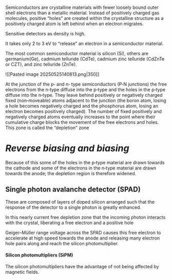 Semiconductors are crystalline materials with fewer loosely bound outer shell electrons than a metallic material.
Instead of positively charged gas molecules, positive “holes” are created within the crystalline structure as a positively charged atom is left behind when an electron migrates.

Sensitive detectors as density is high.

It takes only 2 to 3 eV to “release” an electron in a semiconductor material.

The most common semiconductor material is silicon (Si), others are germanium(Ge), cadmium telluride (CdTe), cadmium zinc telluride (CdZnTe or 
CZT), and zinc telluride (ZnTe).


![[Pasted image 20250525140813.png|350]] 

At the junction of the p‐ and n‐ type semiconductors (P‐N junctions) 
the free electrons from the n‐type diffuse into the p‐type and the holes in the p‐type diffuse into the n‐type.
They leave behind positively or negatively charged fixed (non‐moveable) atoms adjacent to the junction (the boron atom, losing a hole becomes negatively charged and the phosphorus atom, losing an electron becomes positively charged).
The number of fixed positively and negatively charged atoms eventually increases to the point where their cumulative charge blocks the movement of the free electrons and holes.
This zone is called the “depletion” zone 


# *Reverse biasing and biasing*

Because of this some of the holes in the p‐type material are drawn towards the cathode and some of the electrons in the n‐type material are drawn towards the anode; the depletion region is therefore widened.


## Single photon avalanche detector (SPAD)

These are composed of layers of doped silicon arranged such that the response of the detector to a single photon is greatly enhanced. 

In this nearly current free depletion zone that the incoming photon interacts with the crystal, liberating a free electron and a positive hole

Geiger–Müller range voltage across the SPAD causes this free electron to accelerate at high speed towards the anode and releasing many electron hole pairs along and reach the silicon photomultiplier.

#### Silicon photomultipliers (SiPM)

The silicon photomultipliers have the advantage of not being affected by magnetic fields.
